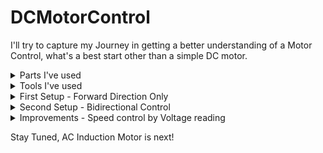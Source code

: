 # DCMotorControl
I'll try to capture my Journey in getting a better understanding of a Motor Control, what's a best start other than a simple DC motor.

<details>
  
<summary>Parts I've used</summary>

- Swiss Maxon A-max 391116 Mini 22mm Coreless Motor DC 12V 24V 11000RPM High Speed (spoiler alert: it's max 2250rpm) [buy here](https://www.ebay.com/itm/263685368624)
  
 ![image](https://github.com/GhajariAli/DCMotorControl/assets/124516346/7c0a4250-3e2d-4988-8401-f7c0e607e05c)
- Rotary Encoder [buy here](https://www.aliexpress.com/item/4000094589182.html?spm=a2g0o.order_list.order_list_main.41.47f21802N3jsbi)

![image](https://github.com/GhajariAli/DCMotorControl/assets/124516346/febe3d8e-4f5e-4a88-bf8a-49c4e9f33ff9)
- Power Op-Amp [OPA548T](https://www.digikey.ca/en/products/detail/texas-instruments/OPA548T/266166)
- logic level Op-Amp for level shifting, Sallen-Key Filter, ... [LM324](https://www.digikey.ca/en/products/detail/texas-instruments/LM324N/277627)
- Nucleo STM32-F411RE dev board [buy here](https://www.digikey.ca/en/products/detail/stmicroelectronics/NUCLEO-F411RE/4866485)
- Resistors, Diodes, capacitors...

</details>

<details>

<summary>Tools I've used</summary>

- RIGOL DHO804 oscilloscope
- Two 30V-10A DC power Supply ( you need two to get + and - voltage since I don't use bridge setup at first)
- Bambu Lab P1S 3D printer
- of course a computer to program (Duh!)
- A Taranis X7 Controller and its receiver to send commands ( you don't need this necessarily but it's fun!)
- Also I used this Awsome plotter software [get it here](https://github.com/mich-w/QtSerialMonitor)

</details>

<details>

<summary>First Setup - Forward Direction Only</summary>

Just to make things more fun I've started with the encoder mentioned above and made this setup: 

![image](https://github.com/GhajariAli/DCMotorControl/assets/124516346/012bbd8a-51e8-4239-bd87-f05b80f4a1af)

later on moved to this to have it more stable:

![image](https://github.com/GhajariAli/DCMotorControl/assets/124516346/d773ddff-e61b-49a1-8954-0c61c7e40d9b)

All models can be find in the 3D model folder

Basic circuit for this setup (you can find it in the KiCAD folder):
![image](https://github.com/GhajariAli/DCMotorControl/assets/124516346/33acaf40-8d13-43b6-b633-c8054bc4c1a9)

This can do forward direction only for speed control with relative encoder.
List of Branches:
- [This branch](https://github.com/GhajariAli/DCMotorControl/tree/VelocityControl_GPIO_Encoder) is to read the encoder with normal GPIO 
- [This branch](https://github.com/GhajariAli/DCMotorControl/tree/InterruptEncoder_VelocityControl) is to read the encoder with Interrupt 
- [This branch](https://github.com/GhajariAli/DCMotorControl/tree/VelocityControl_TimerEncoderMode) is to read the encoder with Timer in Encoder Mode ( this is easiest and probably best way, the other two was just to practive and for fun of it) 

</details>

<details>

<summary>Second Setup - Bidirectional Control</summary>

in order to have both position and velocity control I moved to an absolute encodr and I made it myself!
[This branch](https://github.com/GhajariAli/DCMotorControl/tree/BidirectionSpeedandPosition) is the final branch with the new circuit that can control the motor direction and speed with the same power op-amp


![image](https://github.com/GhajariAli/DCMotorControl/assets/124516346/1d7c5da1-f85f-43ca-9fe2-f99b7e6cc64b)



Here is the absolute encoder disc I made :

![image](https://github.com/GhajariAli/DCMotorControl/assets/124516346/3a39aea4-c9a1-4ee9-b9cb-12f12a874bce)

it's an 8 bit ablsute encoder which is using gray code to have less error on reading the position.

I've used some cheap IR transmitter and receiver diodes and made some sort of a stand for it as below 

![image](https://github.com/GhajariAli/DCMotorControl/assets/124516346/d7253a9e-6cf3-47bf-94c1-d6eb6e021538)
![image](https://github.com/GhajariAli/DCMotorControl/assets/124516346/b9a6b2e8-80f2-4b77-b6c5-c1a1f589ade0)

The IR sensors can be purcahsed [here](https://www.aliexpress.com/item/1005005371811048.html?spm=a2g0o.order_list.order_list_main.21.61131802yJksCa)

and you can easily drive them with 1k resistor on transmitter and 10k on receiver ( no amplification or comparator needed for 3.3V logic level )

![image](https://github.com/GhajariAli/DCMotorControl/assets/124516346/4360179f-9dc4-40a9-8811-b82201a7bc36)


and of course you'll find all my 3d designs in the 3d model folder

![image](https://github.com/GhajariAli/DCMotorControl/assets/124516346/f2638fc8-4490-4602-8e82-0bcc4846bebf)


Position Control Results
![image](https://github.com/GhajariAli/DCMotorControl/assets/124516346/56048859-b444-448b-9eeb-58d91945d017)

Velocity Control Results
![image](https://github.com/GhajariAli/DCMotorControl/assets/124516346/aaca1e4a-abee-4351-b845-e73383a31e21)

mechanical parts not being perfect and low resolution of the encoder causes sthe fluctuations you see, otherwise it's controlling pretty good.


Watch Here:

[![Watch the video](https://github.com/GhajariAli/DCMotorControl/assets/124516346/60ce2fbe-5a5f-4591-ae94-699c1e67483c)](https://www.youtube.com/shorts/_Hv775r4zMI)
[![Watch the video](https://github.com/GhajariAli/DCMotorControl/assets/124516346/6c1456e1-f630-407c-bc6f-1cc9cc5b1091)](https://www.youtube.com/shorts/p1Zbr400qCg)

</details>


<details>

<summary>Improvements - Speed control by Voltage reading</summary>

[This](https://github.com/GhajariAli/DCMotorControl.git) is the branch for this feature. some improvement and correction in the main circuit that will be merged into the [main](https://github.com/GhajariAli/DCMotorControl.git) 

Here is the new circuit - you'll find it in the KiCAD folder MotorControl-V2

![Screenshot 2023-12-30 154358](https://github.com/GhajariAli/DCMotorControl/assets/124516346/9a8aefbf-4b26-46f2-9619-1ba71fb7877f)

Here is How it looks on the scope, I'm disabling the power op-amp for around 300 usec and read the voltage after some level shifting and clipping in channel 1 of the ADC. 
the big pulse is the op-amp enable pulse and the blue line is the motor voltage to condition and read by ADC:

![image](https://github.com/GhajariAli/DCMotorControl/assets/124516346/a5f18245-aee8-41d3-a7d2-d0fc13cc4237)

here is the speed reading results, red is the encoder feedback and blue is the voltage reading, notice it's clipped as I decided to not scale it down with voltage divider since it already had lots of fluctuation and noise. also some delay due the wait time in the mcu ( to let the self induce voltage caused by cutting motor current to dampen) 

![image](https://github.com/GhajariAli/DCMotorControl/assets/124516346/6d04716e-1fe5-472d-9075-7b38c0853c62)

as nice at it looks, I decided not to use this as a control feedback as the encoder works mych better:) but it's fun doing it.

</details>


Stay Tuned, AC Induction Motor is next!
